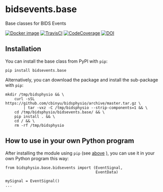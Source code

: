 # bidsevents.base
Base classes for BIDS Events

[![Docker image](https://img.shields.io/badge/docker-cbinyu/bidsphysio:latest-brightgreen.svg?logo=docker&style=flat)](https://hub.docker.com/r/cbinyu/bidsphysio/tags/)
[![TravisCI](https://travis-ci.com/cbinyu/bidsphysio.svg?branch=master)](https://travis-ci.com/cbinyu/bidsphysio)
[![CodeCoverage](https://codecov.io/gh/cbinyu/bidsphysio/branch/master/graph/badge.svg)](https://codecov.io/gh/cbinyu/bidsphysio)
[![DOI](https://zenodo.org/badge/239006399.svg)](https://zenodo.org/badge/latestdoi/239006399)

## Installation
You can install the base class from PyPI with `pip`:

```
pip install bidsevents.base
```

Alternatively, you can download the package and install the sub-package with `pip`:
```
mkdir /tmp/bidsphysio && \
    curl -sSL https://github.com/cbinyu/bidsphysio/archive/master.tar.gz \
        | tar -vxz -C /tmp/bidsphysio --strip-components=1 && \
    cd /tmp/bidsphysio/bidsevents.base/ && \
    pip install . && \
    cd / && \
    rm -rf /tmp/bidsphysio
```

## How to use in your own Python program
After installing the module using `pip` (see [above](#installation "Installation") ), you can use it in your own Python program this way:
```
from bidsphysio.base.bidsevents import (EventSignal,
                                        EventData)

mySignal = EventSignal()
...
```
